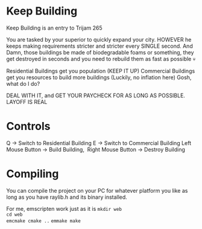 # Keep Building

​Keep Building is an entry to Trijam 265

You are tasked by your superior to quickly expand your city. HOWEVER he keeps making requirements stricter and stricter every SINGLE second. And Damn, those buildings be made of biodegradable foams or something, they get destroyed in seconds and you need to rebuild them as fast as possible 💀

Residential Buildings get you population (KEEP IT UP)
Commercial Buildings get you resources to build more buildings (Luckily, no inflation here)​​
​Gosh, what do I do?​

DEAL WITH IT, and GET YOUR PAYCHECK FOR AS LONG AS POSSIBLE. LAYOFF IS REAL

# Controls

Q -> Switch to Residential Building
E -> Switch to Commercial Building
Left Mouse Button -> Build Building, ​
Right Mouse Button -> Destroy Building

# Compiling

You can compile the project on your PC for whatever platform you like as long as you have raylib.h and its binary installed.

For me, emscripten work just as it is
```mkdir web``` <br>
```cd web```<br>
```emcmake cmake ..```
```emmake make```